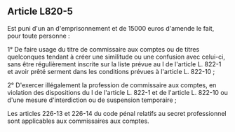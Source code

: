 Article L820-5
----
Est puni d'un an d'emprisonnement et de 15000 euros d'amende le fait, pour toute
personne :

1° De faire usage du titre de commissaire aux comptes ou de titres quelconques
tendant à créer une similitude ou une confusion avec celui-ci, sans être
régulièrement inscrite sur la liste prévue au I de l'article L. 822-1 et avoir
prêté serment dans les conditions prévues à l'article L. 822-10 ;

2° D'exercer illégalement la profession de commissaire aux comptes, en violation
des dispositions du I de l'article L. 822-1 et de l'article L. 822-10 ou d'une
mesure d'interdiction ou de suspension temporaire ;

Les articles 226-13 et 226-14 du code pénal relatifs au secret professionnel
sont applicables aux commissaires aux comptes.

